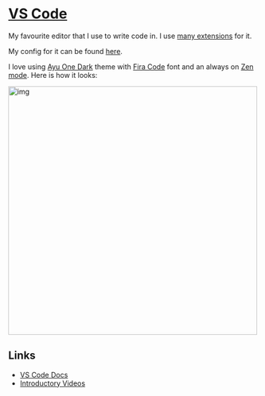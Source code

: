 # [VS Code](https://github.com/Microsoft/vscode)
My favourite editor that I use to write code in. I use [many extensions](vs-code-extensions.md) for it.

My config for it can be found [here](https://github.com/nikitavoloboev/dotfiles/blob/master/vscode/settings.json).

I love using [Ayu One Dark](https://marketplace.visualstudio.com/items?itemName=faceair.ayu-one-dark) theme with [Fira Code](https://github.com/tonsky/FiraCode) font and an always on [Zen mode](https://code.visualstudio.com/updates/v1_8#_focus-on-your-code). Here is how it looks:

<img src="https://i.imgur.com/Ij8xnOy.png" width="500" alt="img">

## Links
- [VS Code Docs](https://code.visualstudio.com/docs)
- [Introductory Videos](https://code.visualstudio.com/docs/getstarted/introvideos)